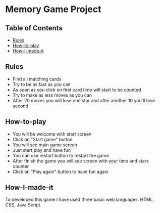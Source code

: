 # Memory Game Project

## Table of Contents

* [Rules](#rules)
* [How-to-play](#How-to-play)
* [How-I-made-it](#How-I-made-it)


## Rules

* Find all matching cards
* Try to be as fast as you can
* As soon as you click on first card time will start to be counted
* Try to make as less moves as you can
* After 20 moves you will lose one star and after another 10 you'll lose second


## How-to-play

* You will be welcome with start screen
* Click on "Start game" button
* You will see main game screen
* Just start play and have fun
* You can use restart button to restart the game
* After finish the game you will see screen with your time and stars counter
* Click on "Play again" button to have fun again


## How-I-made-it

To developed this game I have used three basic web languages: HTML, CSS, Java Script.
